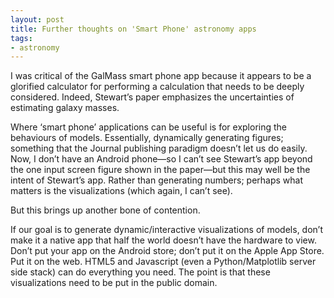 ```yaml
---
layout: post
title: Further thoughts on 'Smart Phone' astronomy apps
tags:
- astronomy
---
```

I was critical of the GalMass smart phone app because it appears to be a glorified calculator for performing a calculation that needs to be deeply considered. Indeed, Stewart’s paper emphasizes the uncertainties of estimating galaxy masses.

Where ‘smart phone’ applications can be useful is for exploring the behaviours of models. Essentially, dynamically generating figures; something that the Journal publishing paradigm doesn’t let us do easily. Now, I don’t have an Android phone—so I can’t see Stewart’s app beyond the one input screen figure shown in the paper—but this may well be the intent of Stewart’s app. Rather than generating numbers; perhaps what matters is the visualizations (which again, I can’t see).

But this brings up another bone of contention.

If our goal is to generate dynamic/interactive visualizations of models, don’t make it a native app that half the world doesn’t have the hardware to view. Don’t put your app on the Android store; don’t put it on the Apple App Store. Put it on the web. HTML5 and Javascript (even a Python/Matplotlib server side stack) can do everything you need. The point is that these visualizations need to be put in the public domain.
